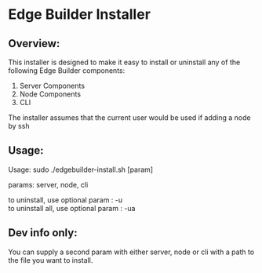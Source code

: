 # Edge Builder Installer

## Overview:

This installer is designed to make it easy to install or uninstall any of the following Edge Builder components:

1. Server Components
2. Node Components
3. CLI

The installer assumes that the current user would be used if adding a node by ssh

## Usage:

Usage: sudo ./edgebuilder-install.sh [param]

params: server, node, cli

to uninstall, use optional param : -u  
to uninstall all, use optional param : -ua

## Dev info only:

You can supply a second param with either server, node or cli with a path to the file you want to install.